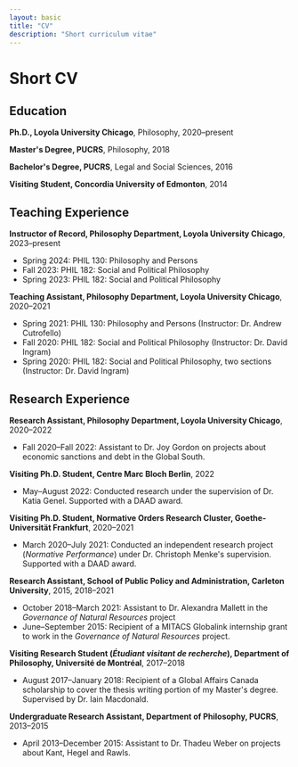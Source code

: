```yaml
---
layout: basic
title: "CV"
description: "Short curriculum vitae"
---
```


# Short CV

## Education

**Ph.D., Loyola University Chicago**, Philosophy, 2020–present

**Master's Degree, PUCRS**, Philosophy, 2018

**Bachelor's Degree, PUCRS**, Legal and Social Sciences, 2016

**Visiting Student, Concordia University of Edmonton**, 2014

## Teaching Experience

**Instructor of Record, Philosophy Department, Loyola University Chicago**, 2023–present
- Spring 2024: PHIL 130: Philosophy and Persons
- Fall 2023: PHIL 182: Social and Political Philosophy
- Spring 2023: PHIL 182: Social and Political Philosophy

**Teaching Assistant, Philosophy Department, Loyola University Chicago**, 2020–2021
- Spring 2021: PHIL 130: Philosophy and Persons (Instructor: Dr. Andrew Cutrofello)
- Fall 2020: PHIL 182: Social and Political Philosophy (Instructor: Dr. David Ingram)
- Spring 2020: PHIL 182: Social and Political Philosophy, two sections (Instructor: Dr. David Ingram)

## Research Experience

**Research Assistant, Philosophy Department, Loyola University Chicago**, 2020–2022
- Fall 2020–Fall 2022: Assistant to Dr. Joy Gordon on projects about economic sanctions and debt in the Global South.

**Visiting Ph.D. Student, Centre Marc Bloch Berlin**, 2022
- May–August 2022: Conducted research under the supervision of Dr. Katia Genel. Supported with a DAAD award.

**Visiting Ph.D. Student, Normative Orders Research Cluster, Goethe-Universität Frankfurt**, 2020–2021
- March 2020–July 2021: Conducted an independent research project (*Normative Performance*) under Dr. Christoph Menke's supervision. Supported with a DAAD award.

**Research Assistant, School of Public Policy and Administration, Carleton University**, 2015, 2018–2021
- October 2018–March 2021: Assistant to Dr. Alexandra Mallett in the *Governance of Natural Resources* project
- June–September 2015: Recipient of a MITACS Globalink internship grant to work in the *Governance of Natural Resources* project.

**Visiting Research Student (*Étudiant visitant de recherche*), Department of Philosophy, Université de Montréal**, 2017–2018
- August 2017–January 2018: Recipient of a Global Affairs Canada scholarship to cover the thesis writing portion of my Master's degree. Supervised by Dr. Iain Macdonald.

**Undergraduate Research Assistant, Department of Philosophy, PUCRS**, 2013–2015
- April 2013–December 2015: Assistant to Dr. Thadeu Weber on projects about Kant, Hegel and Rawls.
